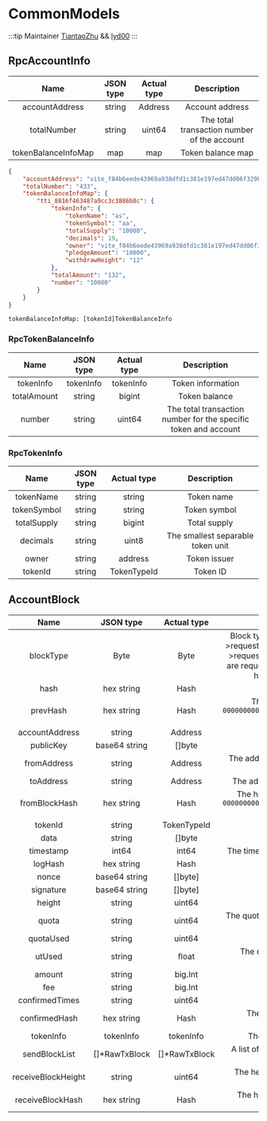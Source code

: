 # CommonModels

:::tip Maintainer
[TiantaoZhu](https://github.com/TiantaoZhu) && [lyd00](https://github.com/lyd00)
:::

## RpcAccountInfo
|  Name  | JSON type | Actual type |Description |
|:------------:|:-----------:|:-----:|:-----:|
| accountAddress |  string | Address| Account address|
| totalNumber | string | uint64| The total transaction number of the account|
| tokenBalanceInfoMap | map | map| Token balance map|

```json ::Demo
{
    "accountAddress": "vite_f84b6eede43969a938dfd1c381e197ed47dd06f329b7c92328",
    "totalNumber": "433",
    "tokenBalanceInfoMap": {
        "tti_8816f463487a9cc3c3886b8c": {
            "tokenInfo": {
                "tokenName": "as",
                "tokenSymbol": "aa",
                "totalSupply": "10000",
                "decimals": 19,
                "owner": "vite_f84b6eede43969a938dfd1c381e197ed47dd06f329b7c92328",
                "pledgeAmount": "10000",
                "withdrawHeight": "12"
            },
            "totalAmount": "132",
            "number": "10000"
        }
    }
}
```
`tokenBalanceInfoMap: [tokenId]TokenBalanceInfo`

### RpcTokenBalanceInfo
|  Name  | JSON type | Actual type |Description |
|:------------:|:-----------:|:-----:|:-----:|
| tokenInfo |  tokenInfo | tokenInfo| Token information|
| totalAmount | string | bigint| Token balance|
| number | string | uint64| The total transaction number for the specific token and account|

### RpcTokenInfo
|  Name  | JSON type | Actual type |Description |
|:------------:|:-----------:|:-----:|:-----:|
| tokenName |  string | string| Token name|
| tokenSymbol | string | string| Token symbol|
| totalSupply | string | bigint| Total supply|
| decimals | string | uint8| The smallest separable token unit|
| owner | string | address| Token issuer|
| tokenId | string | TokenTypeId| Token ID|

## AccountBlock
|  Name  | JSON type | Actual type |Description |
|:------------:|:-----------:|:-----------:|:-----:|
| blockType | Byte | Byte | Block type (1->request(create contract). 2->request(transfer). 3->request(claim SBP rewards). 4->response. 5->response(failed). 6->request(refund by contract). 7->response(genesis). 1, 2, 3 and 6 are request. 4, 5 and 7 are response. Specifically, common transfer has request block type 2 and response block type 4)|
| hash | hex string | Hash | The hash of transaction|
| prevHash |hex string| Hash | The hash of previous transaction in the account chain. `0000000000000000000000000000000000000000000000000000000000000000` if no previous transaction in the account|
| accountAddress| string | Address | Account address|
| publicKey|base64 string | []byte | The public key of whom the block was produced|
| fromAddress |string| Address | The address of whom the transaction was sent from. For response only|
| toAddress|string | Address | The address of whom the transaction is sent to. For request only|
| fromBlockHash |hex string |  Hash | The hash of request transaction. For response only, otherwise `0000000000000000000000000000000000000000000000000000000000000000` is filled|
| tokenId |string |TokenTypeId | The token ID in which the transaction is settled|
| data | string| []byte | Additional data which the transaction may carry |
| timestamp | int64 | int64 | The timestamp(seconds) in which the transaction was snapshotted|
| logHash | hex string | Hash  | The hash of LogList generated by smart contract |
| nonce | base64 string |[]byte] | PoW nonce |
| signature | base64 string| []byte] | Transaction signature |
| height | string | uint64 | Transaction height |
| quota | string | uint64 | The quota consumed by the transaction, excluding temporary quota obtained through PoW |
| quotaUsed | string | uint64 | The quota consumed by the transaction |
| utUsed | string | float | The quota consumed by the transaction in Unit Transactions (rounded to 4 decimals) |
| amount |string|  big.Int | Transaction amount |
| fee | string | big.Int | Transaction fee |
| confirmedTimes |string| uint64 | The confirmation number of the transaction |
| confirmedHash | hex string | Hash | The hash of snapshot block in which the transaction was snapshotted|
| tokenInfo | tokenInfo | tokenInfo | The token information in which the transaction is settled|
| sendBlockList | []*RawTxBlock | []*RawTxBlock | A list of request transactions sent from within the block. RS block only|
| receiveBlockHeight | string | uint64 | The height of the corresponding response transaction. Request transaction only |
| receiveBlockHash | hex string | Hash | The hash of the corresponding response transaction. Request transaction only|
